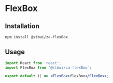 # FlexBox

## Installation

```sh
npm install @stbui/za-flexBox
```

## Usage

```jsx
import React from 'react';
import FlexBox from '@stbui/za-flexBox';

export default () => <FlexBox>flexBox</FlexBox>;
```
